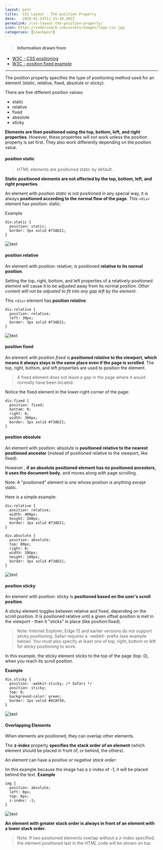 ```yaml
---
layout: post
title:  CSS Layout - The position Property
date:   2020-01-24T11:15:34.201Z
permalink: /css-layout-the-position-property/
icon: https://codersnack.com/assets/images/logo-css.jpg
categories: [snackpost]
---
```


> #### Information drawn from

- [W3C - CSS positioning](https://www.w3schools.com/css/css_positioning.asp)
- [W3C - position fixed example](https://www.w3schools.com/css/tryit.asp?filename=trycss_position_fixed)

-------------

The position property specifies the type of positioning method used for an element (static, relative, fixed, absolute or sticky).

There are five different position values:

- static
- relative
- fixed
- absolute
- sticky

**Elements are then positioned using the top, bottom, left, and right properties**. However, these properties will not work unless the position property is set first. They also work differently depending on the position value.

#### position static
> HTML elements are positioned static by default.

**Static positioned elements are not affected by the top, bottom, left, and right properties**.

An element with *position static* is not positioned in any special way, it is always **positioned according to the normal flow of the page**. This `<div>` element has position: static:

Example
``` 
div.static {
  position: static;
  border: 3px solid #73AD21;
}
``` 
![text](https://codersnack.com/assets/images/css-position-static.png)

#### position relative
An element with position: relative; is positioned **relative to its normal position**.

Setting the top, right, bottom, and left properties of a relatively-positioned element will cause it to be adjusted away from its normal position. *Other content will not be adjusted to fit into any gap left by the element*.

This `<div>`   element has **position relative**:

``` 
div.relative {
  position: relative;
  left: 30px;
  border: 3px solid #73AD21;
}
```
![text](https://codersnack.com/assets/images/css-position-relative.png)

#### position fixed
An element with *position fixed* is **positioned relative to the viewport, which means it always stays in the same place even if the page is scrolled**. The top, right, bottom, and left properties are used to position the element.

> A fixed element does not leave a gap in the page where it would normally have been located.

Notice the fixed element in the lower-right corner of the page:

```  
div.fixed {
  position: fixed;
  bottom: 0;
  right: 0;
  width: 300px;
  border: 3px solid #73AD21;
}
```       

#### position absolute

An element with position: absolute  is **positioned relative to the nearest positioned ancestor** (instead of positioned relative to the viewport, like fixed).

However , **if an absolute positioned element has no positioned ancestors, it uses the document body**, and moves along with page scrolling.

Note: A "positioned" element is one whose position is anything except static.

Here is a simple example:

``` 
div.relative {
  position: relative;
  width: 400px;
  height: 200px;
  border: 3px solid #73AD21;
}

div.absolute {
  position: absolute;
  top: 80px;
  right: 0;
  width: 200px;
  height: 100px;
  border: 3px solid #73AD21;
}
```
![text](https://codersnack.com/assets/images/css-position-absolute.png)

#### position sticky
An element with position: sticky  is **positioned based on the user's scroll position**.

A sticky element toggles between relative and fixed, depending on the scroll position. It is positioned relative until a given offset position is met in the viewport - then it "sticks" in place (like position:fixed).


> Note: Internet Explorer, Edge 15 and earlier versions do not support sticky positioning. Safari requires a -webkit- prefix (see example below). You must also specify at least one of top, right, bottom or left for sticky positioning to work.

In this example, the sticky element sticks to the top of the page (top: 0), when you reach its scroll position.

**Example**
``` 
div.sticky {
  position: -webkit-sticky; /* Safari */
  position: sticky;
  top: 0;
  background-color: green;
  border: 2px solid #4CAF50;
}
```
![text](https://codersnack.com/assets/images/css-position-sticky.png)

#### Overlapping Elements
When elements are positioned, they can overlap other elements.

The **z-index** property **specifies the stack order of an element** (which element should be placed in front of, or behind, the others).

An element can have a *positive or negative stack order*:

Im this example because the image has a z-index of -1, it will be placed behind the text.
**Example**
``` 
img {
  position: absolute;
  left: 0px;
  top: 0px;
  z-index: -1;
}
```
![text](https://codersnack.com/assets/images/css-zindex.png)

**An element with greater stack order is always in front of an element with a lower stack order**.

> Note: If two positioned elements overlap without a z-index specified, the element positioned last in the HTML code will be shown on top.

